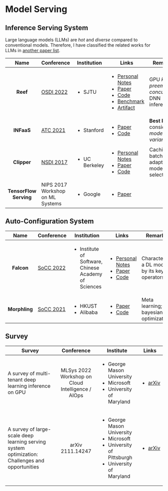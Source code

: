 # Model Serving

## Inference Serving System

Large language models (LLMs) are _hot_ and _diverse_ compared to conventional models. Therefore, I have classified the related works for LLMs in [another paper list](large-language-model.md).

|          Name          | Conference                                             | Institution                   | Links                                                                                                                                                                                                                                                                                                                                                                                                                                                                                   | Remarks                                               |
| :--------------------: | ------------------------------------------------------ | ----------------------------- | --------------------------------------------------------------------------------------------------------------------------------------------------------------------------------------------------------------------------------------------------------------------------------------------------------------------------------------------------------------------------------------------------------------------------------------------------------------------------------------- | ----------------------------------------------------- |
|        **Reef**        | [OSDI 2022](../../reading-notes/conference/osdi-2022/) | <ul><li>SJTU</li></ul>        | <ul><li><a href="../../reading-notes/conference/osdi-2022/microsecond-scale-preemption-for-concurrent-gpu-accelerated-dnn-inferences.md">Personal Notes</a></li><li><a href="https://www.usenix.org/conference/osdi22/presentation/han">Paper</a></li><li><a href="https://github.com/SJTU-IPADS/reef">Code</a></li><li><a href="https://github.com/SJTU-IPADS/disb">Benchmark</a></li><li><a href="https://github.com/SJTU-IPADS/reef-artifacts/tree/osdi22-ae">Artifact</a></li></ul> | GPU _kernel preemption_; _concurrent_ DNN inferences. |
|       **INFaaS**       | [ATC 2021](../../Conference/ATC-2021/)                 | <ul><li>Stanford</li></ul>    | <ul><li><a href="https://www.usenix.org/conference/atc21/presentation/romero">Paper</a></li><li><a href="https://github.com/stanford-mast/INFaaS">Code</a></li></ul>                                                                                                                                                                                                                                                                                                                    | **Best Paper**; consider _model-variants_.            |
|       **Clipper**      | [NSDI 2017](../../Conference/NSDI-2017/)               | <ul><li>UC Berkeley</li></ul> | <ul><li><a href="../../Conference/NSDI-2017/clipper.md">Personal Notes</a></li><li><a href="https://www.usenix.org/conference/nsdi17/technical-sessions/presentation/crankshaw">Paper</a></li><li><a href="https://github.com/ucbrise/clipper">Code</a></li></ul>                                                                                                                                                                                                                       | Caching, batching, adaptive model selection.          |
| **TensorFlow Serving** | NIPS 2017 Workshop on ML Systems                       | <ul><li>Google</li></ul>      | <ul><li><a href="https://arxiv.org/abs/1712.06139">Paper</a></li></ul>                                                                                                                                                                                                                                                                                                                                                                                                                  |                                                       |

## Auto-Configuration System

|      Name     | Conference                                               | Institution                                                          | Links                                                                                                                                                                                                                                                                                                                                  | Remarks                                       |
| :-----------: | -------------------------------------------------------- | -------------------------------------------------------------------- | -------------------------------------------------------------------------------------------------------------------------------------------------------------------------------------------------------------------------------------------------------------------------------------------------------------------------------------- | --------------------------------------------- |
|   **Falcon**  | [SoCC 2022](../../reading-notes/conference/socc-2022/)   | <ul><li>Institute of Software, Chinese Academy of Sciences</li></ul> | <ul><li><a href="../../reading-notes/conference/socc-2022/serving-unseen-deep-learning-model-with-near-optimal-configurations-a-fast-adaptive-search-approach.md">Personal Notes</a></li><li><a href="https://dl.acm.org/doi/10.1145/3542929.3563485">Paper</a></li><li><a href="https://github.com/dos-lab/Falcon">Code</a></li></ul> | Characterize a DL model by its key operators. |
| **Morphling** | [SoCC 2021](../../reading-notes/conference/socc-2021.md) | <ul><li>HKUST</li><li>Alibaba</li></ul>                              | <ul><li><a href="https://dl.acm.org/doi/10.1145/3472883.3486987">Paper</a></li><li><a href="https://github.com/kubedl-io/morphling">Code</a></li></ul>                                                                                                                                                                                 | Meta learning; bayesian optimization.         |

## Survey

| Survey                                                                                          |                     Conference                    | Institute                                                                                                                   | Links                                                                  |
| ----------------------------------------------------------------------------------------------- | :-----------------------------------------------: | --------------------------------------------------------------------------------------------------------------------------- | ---------------------------------------------------------------------- |
| A survey of multi-tenant deep learning inference on GPU                                         | MLSys 2022 Workshop on Cloud Intelligence / AIOps | <ul><li>George Mason University</li><li>Microsoft</li><li>University of Maryland</li></ul>                                  | <ul><li><a href="https://arxiv.org/abs/2203.09040">arXiv</a></li></ul> |
| A survey of large-scale deep learning serving system optimization: Challenges and opportunities |                  arXiv 2111.14247                 | <ul><li>George Mason University</li><li>Microsoft</li><li>University of Pittsburgh</li><li>University of Maryland</li></ul> | <ul><li><a href="https://arxiv.org/abs/2111.14247">arXiv</a></li></ul> |
